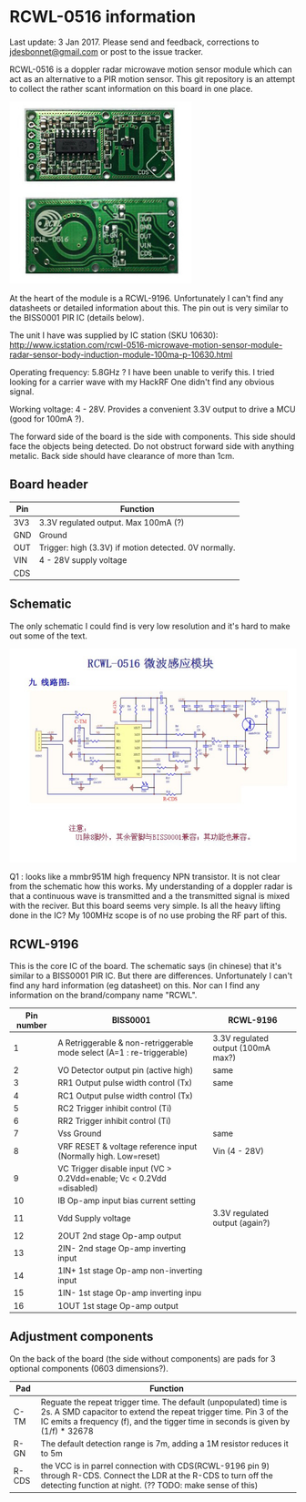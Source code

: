 # RCWL-0516 information

Last update: 3 Jan 2017. Please send and feedback, corrections to jdesbonnet@gmail.com or post to the issue tracker.

RCWL-0516 is a doppler radar microwave motion sensor module which can act as an alternative to a PIR motion sensor. This git repository is an attempt to collect the rather scant information on this board in one place.

![RCWL-0516 board](RCWL-0516-board.jpg)

At the heart of the module is a RCWL-9196. Unfortunately I can't find any datasheets or detailed information about this. The pin out is very similar to the BISS0001 PIR IC (details below). 

The unit I have was supplied by IC station (SKU 10630): http://www.icstation.com/rcwl-0516-microwave-motion-sensor-module-radar-sensor-body-induction-module-100ma-p-10630.html

Operating frequency: 5.8GHz ? I have been unable to verify this. I tried looking for a carrier wave with my HackRF One didn't find any obvious signal.

Working voltage: 4 - 28V. Provides a convenient 3.3V output to drive a MCU (good for 100mA ?).

The forward side of the board is the side with components. This side should face the objects being detected. Do not obstruct forward side with anything metalic. Back side should have clearance of more than 1cm. 

## Board header

| Pin   | Function |
| ---   | --- |
| 3V3   | 3.3V regulated output. Max 100mA (?)                  |
| GND   | Ground                                                |
| OUT   | Trigger: high (3.3V) if motion detected. 0V normally. |
| VIN   | 4 - 28V supply voltage                                |
| CDS   |                                                       |

## Schematic

The only schematic I could find is very low resolution and it's hard to make out some of the text.

![RCWL-0516 schematic](RCWL-0516-schematic.jpg)

Q1 : looks like a mmbr951M high frequency NPN transistor. It is not clear from the schematic how this works. My understanding of a doppler radar is that a continuous wave is transmitted and a the transmitted signal is mixed with the reciver. But this board seems very simple. Is all the heavy lifting done in the IC? My 100MHz scope is of no use probing the RF part of this. 

## RCWL-9196

This is the core IC of the board. The schematic says (in chinese) that it's similar to a BISS0001 PIR IC. But there are differences. Unfortunately I can't find any hard information (eg datasheet) on this. Nor can I find any information on the brand/company name "RCWL". 

| Pin number | BISS0001 | RCWL-9196 |
| --- | --- | --- |
| 1 | A Retriggerable & non-retriggerable mode select (A=1 : re-triggerable) | 3.3V regulated output (100mA max?) |
| 2 | VO Detector output pin (active high) | same |
| 3 | RR1 Output pulse width control (Tx)  | same |
| 4 | RC1 Output pulse width control (Tx)  |      |
| 5 | RC2 Trigger inhibit control (Ti)  |
| 6 | RR2 Trigger inhibit control (Ti) |
| 7 | Vss Ground | same |
| 8 | VRF RESET & voltage reference input (Normally high. Low=reset) |  Vin (4 - 28V) |
| 9 | VC Trigger disable input (VC > 0.2Vdd=enable; Vc < 0.2Vdd =disabled) |
| 10 | IB Op-amp input bias current setting  |
| 11 | Vdd Supply voltage | 3.3V regulated output (again?) |
| 12 | 2OUT 2nd stage Op-amp output|
| 13 | 2IN- 2nd stage Op-amp inverting input |
| 14 | 1IN+ 1st stage Op-amp non-inverting input |
| 15 | 1IN- 1st stage Op-amp inverting inpu |
| 16 | 1OUT 1st stage Op-amp output |

## Adjustment components

On the back of the board (the side without components) are pads for 3 optional components (0603 dimensions?). 

| Pad | Function |
| --- | --- |
| C-TM |  Reguate the repeat trigger time. The default (unpopulated) time is 2s. A SMD capacitor to extend the repeat trigger time. Pin 3 of the IC emits a frequency (f), and the tigger time in seconds is given by (1/f) * 32678 |
| R-GN | The default detection range is 7m, adding a 1M resistor reduces it to 5m |
| R-CDS| the VCC is in parrel connection with CDS(RCWL-9196 pin 9) through R-CDS. Connect the LDR at the R-CDS to turn off the detecting function at night. (?? TODO: make sense of this) |

